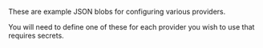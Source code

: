 These are example JSON blobs for configuring various providers.

You will need to define one of these for each provider you wish to use that requires secrets.
